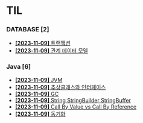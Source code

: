# TIL
 
### DATABASE [2]
- [**[2023-11-09]**  트랜잭션](https://github.com/A-lass/TIL/blob/main/DATABASE/트랜잭션.md)
- [**[2023-11-09]**  관계 데이터 모델](https://github.com/A-lass/TIL/blob/main/DATABASE/관계_데이터_모델.md)
### Java [6]
- [**[2023-11-09]**  JVM](https://github.com/A-lass/TIL/blob/main/Java/JVM.md)
- [**[2023-11-09]**  추상클래스와 인터페이스](https://github.com/A-lass/TIL/blob/main/Java/추상클래스와_인터페이스.md)
- [**[2023-11-09]**  GC](https://github.com/A-lass/TIL/blob/main/Java/GC.md)
- [**[2023-11-09]**  String StringBuilder StringBuffer](https://github.com/A-lass/TIL/blob/main/Java/String_StringBuilder_StringBuffer.md)
- [**[2023-11-09]**  Call By Value vs Call By Reference](https://github.com/A-lass/TIL/blob/main/Java/Call_By_Value_vs_Call_By_Reference.md)
- [**[2023-11-09]**  동기화](https://github.com/A-lass/TIL/blob/main/Java/동기화.md)
